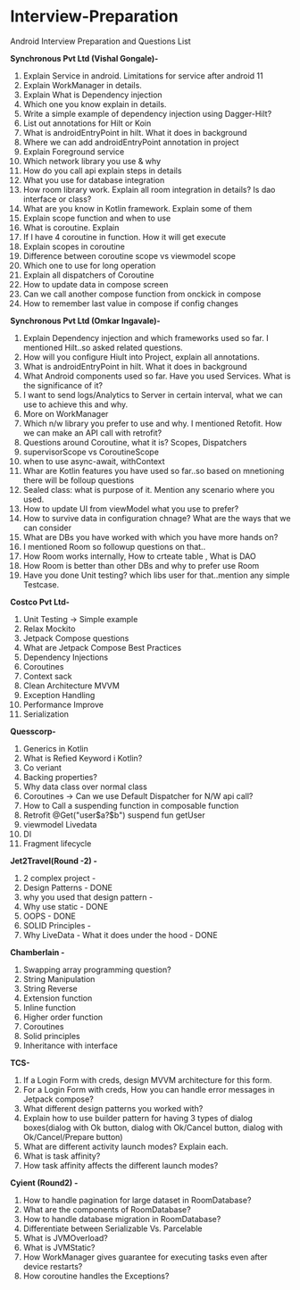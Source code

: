 # Interview-Preparation
Android Interview Preparation and Questions List

**Synchronous Pvt Ltd (Vishal Gongale)-**
1. Explain Service in android. Limitations for service after android 11
2. Explain WorkManager in details.
3. Explain What is Dependency injection
4. Which one you know explain in details.
5. Write a simple example of dependency injection using Dagger-Hilt?
6. List out annotations for Hilt or Koin
7. What is androidEntryPoint in hilt. What it does in background
8. Where we can add androidEntryPoint annotation in project
9. Explain Foreground service
10. Which network library you use & why
11. How do you call api explain steps in details
12. What you use for database integration
13. How room library work. Explain all room integration in details? Is dao interface or class?
14. What are you know in Kotlin framework. Explain some of them
15. Explain scope function and when to use
16. What is coroutine. Explain
17. If I have 4 coroutine in function. How it will get execute
18. Explain scopes in coroutine
19. Difference between coroutine scope vs viewmodel scope
20. Which one to use for long operation
21. Explain all dispatchers of Coroutine
22. How to update data in compose screen
23. Can we call another compose function from onckick in compose
24. How to remember last value in compose if config changes

**Synchronous Pvt Ltd (Omkar Ingavale)-**
1. Explain Dependency injection and which frameworks used so far. I mentioned Hilt..so asked related questions.
2. How will you configure Hiult into Project, explain all annotations.
3. What is androidEntryPoint in hilt. What it does in background
4. What Android components used so far. Have you used Services. What is the significance of it?
5. I want to send logs/Analytics to Server in certain interval, what we can use to achieve this and why.
6. More on WorkManager
7. Which n/w library you prefer to use and why. I mentioned Retofit. How we can make an API call with retrofit?
8. Questions around Coroutine, what it is? Scopes, Dispatchers
9. supervisorScope vs CoroutineScope
10. when to use async-await, withContext
11. Whar are Kotlin features you have used so far..so based on mnetioning there will be folloup questions
12. Sealed class: what is purpose of it. Mention any scenario where you used.
13. How to update UI from viewModel what you use to prefer?
14. How to survive data in configuration chnage? What are the ways that we can consider
15. What are DBs you have worked with which you have more hands on?
16. I mentioned Room so followup questions on that..
17. How Room works internally, How to crteate table , What is DAO
18. How Room is better than other DBs and why to prefer use Room
19. Have you done Unit testing? which libs user for that..mention any simple Testcase.

**Costco Pvt Ltd-**
1. Unit Testing -> Simple example
2. Relax Mockito
3. Jetpack Compose questions
4. What are Jetpack Compose Best Practices
5. Dependency Injections
6. Coroutines
7. Context sack
8. Clean Architecture MVVM
9. Exception Handling
10. Performance Improve
11. Serialization

**Quesscorp-**
1. Generics in Kotlin 
2. What is Refied Keyword i Kotlin? 
3. Co veriant 
4. Backing properties?
5. Why data class over normal class 
6. Coroutines -> Can we use Default Dispatcher for N/W api call? 
7. How to Call a suspending function in composable function 
8. Retrofit 
@Get("user\$a?$b")
suspend fun getUser 
9. viewmodel Livedata 
10. DI 
11. Fragment lifecycle

**Jet2Travel(Round -2) -**
1. 2 complex project - 
2. Design Patterns - DONE 
3. why you used that design pattern - 
4. Why use static - DONE 
5. OOPS - DONE 
6. SOLID Principles - 
7. Why LiveData - What it does under the hood - DONE


**Chamberlain -**
1. Swapping array programming question? 
2. String Manipulation 
3. String Reverse 
4. Extension function 
5. Inline function 
6. Higher order function 
7. Coroutines 
8. Solid principles 
9. Inheritance with interface

**TCS-**
1. If a Login Form with creds, design MVVM architecture for this form.
2. For a Login Form with creds, How you can handle error messages in Jetpack compose?
3. What different design patterns you worked with?
4. Explain how to use builder pattern for having 3 types of dialog boxes(dialog with Ok button, dialog with Ok/Cancel button, dialog with Ok/Cancel/Prepare button)
5. What are different activity launch modes? Explain each.
6. What is task affinity?
7. How task affinity affects the different launch modes?

**Cyient (Round2) -**
1. How to handle pagination for large dataset in RoomDatabase?
2. What are the components of RoomDatabase?
3. How to handle database migration in RoomDatabase?
4. Differentiate between Serializable Vs. Parcelable 
5. What is JVMOverload?
6. What is JVMStatic?
7. How WorkManager gives guarantee for executing tasks even after device restarts?
8. How coroutine handles the Exceptions?
